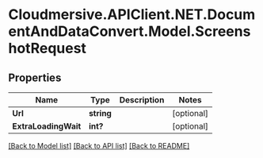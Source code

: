 # Cloudmersive.APIClient.NET.DocumentAndDataConvert.Model.ScreenshotRequest
## Properties

Name | Type | Description | Notes
------------ | ------------- | ------------- | -------------
**Url** | **string** |  | [optional] 
**ExtraLoadingWait** | **int?** |  | [optional] 

[[Back to Model list]](../README.md#documentation-for-models) [[Back to API list]](../README.md#documentation-for-api-endpoints) [[Back to README]](../README.md)

